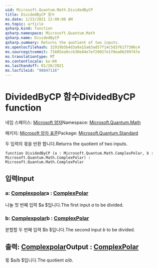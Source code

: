 ```yaml
---
uid: Microsoft.Quantum.Math.DividedByCP
title: DividedByCP 함수
ms.date: 1/23/2021 12:00:00 AM
ms.topic: article
qsharp.kind: function
qsharp.namespace: Microsoft.Quantum.Math
qsharp.name: DividedByCP
qsharp.summary: Returns the quotient of two inputs.
ms.openlocfilehash: 32919b5b4d3a9a15a63ad57f14c5d3761f7306c4
ms.sourcegitcommit: 71605ea9cc630e84e7ef29027e1f0ea06299747e
ms.translationtype: MT
ms.contentlocale: ko-KR
ms.lasthandoff: 01/26/2021
ms.locfileid: "98847116"
---
```

# <a name="dividedbycp-function"></a><span data-ttu-id="e1c61-102">DividedByCP 함수</span><span class="sxs-lookup"><span data-stu-id="e1c61-102">DividedByCP function</span></span>

<span data-ttu-id="e1c61-103">네임 스페이스: [Microsoft 양자](xref:Microsoft.Quantum.Math)</span><span class="sxs-lookup"><span data-stu-id="e1c61-103">Namespace: [Microsoft.Quantum.Math](xref:Microsoft.Quantum.Math)</span></span>

<span data-ttu-id="e1c61-104">패키지: [Microsoft 양자 표준](https://nuget.org/packages/Microsoft.Quantum.Standard)</span><span class="sxs-lookup"><span data-stu-id="e1c61-104">Package: [Microsoft.Quantum.Standard](https://nuget.org/packages/Microsoft.Quantum.Standard)</span></span>


<span data-ttu-id="e1c61-105">두 입력의 몫을 반환 합니다.</span><span class="sxs-lookup"><span data-stu-id="e1c61-105">Returns the quotient of two inputs.</span></span>

```qsharp
function DividedByCP (a : Microsoft.Quantum.Math.ComplexPolar, b : Microsoft.Quantum.Math.ComplexPolar) : Microsoft.Quantum.Math.ComplexPolar
```


## <a name="input"></a><span data-ttu-id="e1c61-106">입력</span><span class="sxs-lookup"><span data-stu-id="e1c61-106">Input</span></span>

### <a name="a--complexpolar"></a><span data-ttu-id="e1c61-107">a: [Complexpolar](xref:Microsoft.Quantum.Math.ComplexPolar)</span><span class="sxs-lookup"><span data-stu-id="e1c61-107">a : [ComplexPolar](xref:Microsoft.Quantum.Math.ComplexPolar)</span></span>

<span data-ttu-id="e1c61-108">나눌 첫 번째 입력 $a $입니다.</span><span class="sxs-lookup"><span data-stu-id="e1c61-108">The first input $a$ to be divided.</span></span>


### <a name="b--complexpolar"></a><span data-ttu-id="e1c61-109">b: [Complexpolar](xref:Microsoft.Quantum.Math.ComplexPolar)</span><span class="sxs-lookup"><span data-stu-id="e1c61-109">b : [ComplexPolar](xref:Microsoft.Quantum.Math.ComplexPolar)</span></span>

<span data-ttu-id="e1c61-110">분할할 두 번째 입력 $b $입니다.</span><span class="sxs-lookup"><span data-stu-id="e1c61-110">The second input $b$ to be divided.</span></span>



## <a name="output--complexpolar"></a><span data-ttu-id="e1c61-111">출력: [Complexpolar](xref:Microsoft.Quantum.Math.ComplexPolar)</span><span class="sxs-lookup"><span data-stu-id="e1c61-111">Output : [ComplexPolar](xref:Microsoft.Quantum.Math.ComplexPolar)</span></span>

<span data-ttu-id="e1c61-112">몫 $a/b $입니다.</span><span class="sxs-lookup"><span data-stu-id="e1c61-112">The quotient $a / b$.</span></span>
